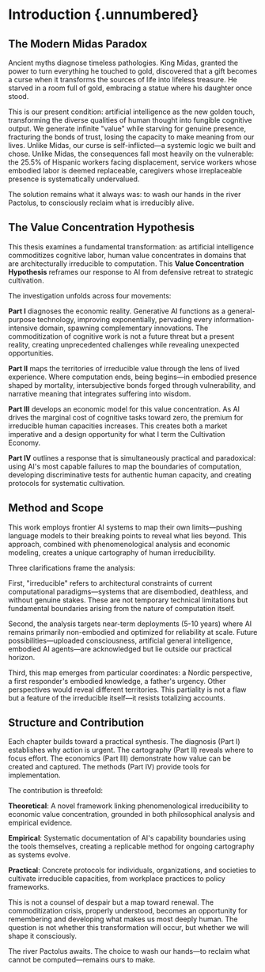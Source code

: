 # Introduction {.unnumbered}

## The Modern Midas Paradox

Ancient myths diagnose timeless pathologies. King Midas, granted the power to turn everything he touched to gold, discovered that a gift becomes a curse when it transforms the sources of life into lifeless treasure. He starved in a room full of gold, embracing a statue where his daughter once stood.

This is our present condition: artificial intelligence as the new golden touch, transforming the diverse qualities of human thought into fungible cognitive output. We generate infinite "value" while starving for genuine presence, fracturing the bonds of trust, losing the capacity to make meaning from our lives. Unlike Midas, our curse is self-inflicted—a systemic logic we built and chose. Unlike Midas, the consequences fall most heavily on the vulnerable: the 25.5% of Hispanic workers facing displacement, service workers whose embodied labor is deemed replaceable, caregivers whose irreplaceable presence is systematically undervalued.

The solution remains what it always was: to wash our hands in the river Pactolus, to consciously reclaim what is irreducibly alive.

## The Value Concentration Hypothesis

This thesis examines a fundamental transformation: as artificial intelligence commoditizes cognitive labor, human value concentrates in domains that are architecturally irreducible to computation. This **Value Concentration Hypothesis** reframes our response to AI from defensive retreat to strategic cultivation.

The investigation unfolds across four movements:

**Part I** diagnoses the economic reality. Generative AI functions as a general-purpose technology, improving exponentially, pervading every information-intensive domain, spawning complementary innovations. The commoditization of cognitive work is not a future threat but a present reality, creating unprecedented challenges while revealing unexpected opportunities.

**Part II** maps the territories of irreducible value through the lens of lived experience. Where computation ends, being begins—in embodied presence shaped by mortality, intersubjective bonds forged through vulnerability, and narrative meaning that integrates suffering into wisdom.

**Part III** develops an economic model for this value concentration. As AI drives the marginal cost of cognitive tasks toward zero, the premium for irreducible human capacities increases. This creates both a market imperative and a design opportunity for what I term the Cultivation Economy.

**Part IV** outlines a response that is simultaneously practical and paradoxical: using AI's most capable failures to map the boundaries of computation, developing discriminative tests for authentic human capacity, and creating protocols for systematic cultivation.

## Method and Scope

This work employs frontier AI systems to map their own limits—pushing language models to their breaking points to reveal what lies beyond. This approach, combined with phenomenological analysis and economic modeling, creates a unique cartography of human irreducibility.

Three clarifications frame the analysis:

First, "irreducible" refers to architectural constraints of current computational paradigms—systems that are disembodied, deathless, and without genuine stakes. These are not temporary technical limitations but fundamental boundaries arising from the nature of computation itself.

Second, the analysis targets near-term deployments (5-10 years) where AI remains primarily non-embodied and optimized for reliability at scale. Future possibilities—uploaded consciousness, artificial general intelligence, embodied AI agents—are acknowledged but lie outside our practical horizon.

Third, this map emerges from particular coordinates: a Nordic perspective, a first responder's embodied knowledge, a father's urgency. Other perspectives would reveal different territories. This partiality is not a flaw but a feature of the irreducible itself—it resists totalizing accounts.

## Structure and Contribution

Each chapter builds toward a practical synthesis. The diagnosis (Part I) establishes why action is urgent. The cartography (Part II) reveals where to focus effort. The economics (Part III) demonstrate how value can be created and captured. The methods (Part IV) provide tools for implementation.

The contribution is threefold:

**Theoretical**: A novel framework linking phenomenological irreducibility to economic value concentration, grounded in both philosophical analysis and empirical evidence.

**Empirical**: Systematic documentation of AI's capability boundaries using the tools themselves, creating a replicable method for ongoing cartography as systems evolve.

**Practical**: Concrete protocols for individuals, organizations, and societies to cultivate irreducible capacities, from workplace practices to policy frameworks.

This is not a counsel of despair but a map toward renewal. The commoditization crisis, properly understood, becomes an opportunity for remembering and developing what makes us most deeply human. The question is not whether this transformation will occur, but whether we will shape it consciously.

The river Pactolus awaits. The choice to wash our hands—to reclaim what cannot be computed—remains ours to make.